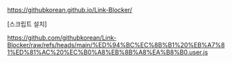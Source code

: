 https://githubkorean.github.io/Link-Blocker/

[스크립트 설치]

https://github.com/githubkorean/Link-Blocker/raw/refs/heads/main/%ED%94%BC%EC%8B%B1%20%EB%A7%81%ED%81%AC%20%EC%B0%A8%EB%8B%A8%EA%B8%B0.user.js
